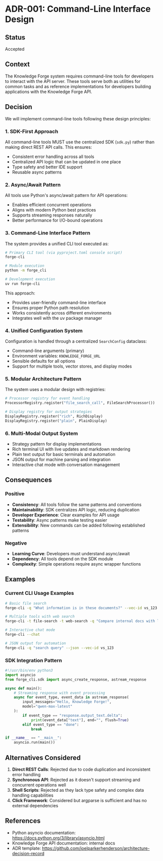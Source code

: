 # ADR-001: Command-Line Interface Design

## Status
Accepted

## Context
The Knowledge Forge system requires command-line tools for developers to interact with the API server. These tools serve both as utilities for common tasks and as reference implementations for developers building applications with the Knowledge Forge API.

## Decision
We will implement command-line tools following these design principles:

### 1. SDK-First Approach
All command-line tools MUST use the centralized SDK (`sdk.py`) rather than making direct REST API calls. This ensures:
- Consistent error handling across all tools
- Centralized API logic that can be updated in one place
- Type safety and better IDE support
- Reusable async patterns

### 2. Async/Await Pattern
All tools use Python's async/await pattern for API operations:
- Enables efficient concurrent operations
- Aligns with modern Python best practices
- Supports streaming responses naturally
- Better performance for I/O-bound operations

### 3. Command-Line Interface Pattern
The system provides a unified CLI tool executed as:
```bash
# Primary CLI tool (via pyproject.toml console script)
forge-cli

# Module execution
python -m forge_cli

# Development execution
uv run forge-cli
```
This approach:
- Provides user-friendly command-line interface
- Ensures proper Python path resolution
- Works consistently across different environments
- Integrates well with the uv package manager

### 4. Unified Configuration System
Configuration is handled through a centralized `SearchConfig` dataclass:
- Command-line arguments (primary)
- Environment variables: `KNOWLEDGE_FORGE_URL`
- Sensible defaults for all options
- Support for multiple tools, vector stores, and display modes

### 5. Modular Architecture Pattern
The system uses a modular design with registries:
```python
# Processor registry for event handling
ProcessorRegistry.register("file_search_call", FileSearchProcessor())

# Display registry for output strategies
DisplayRegistry.register("rich", RichDisplay)
DisplayRegistry.register("plain", PlainDisplay)
```

### 6. Multi-Modal Output System
- Strategy pattern for display implementations
- Rich terminal UI with live updates and markdown rendering
- Plain text output for basic terminals and automation
- JSON output for machine parsing and integration
- Interactive chat mode with conversation management

## Consequences

### Positive
- **Consistency**: All tools follow the same patterns and conventions
- **Maintainability**: SDK centralizes API logic, reducing duplication
- **Developer Experience**: Clear examples for API usage
- **Testability**: Async patterns make testing easier
- **Extensibility**: New commands can be added following established patterns

### Negative
- **Learning Curve**: Developers must understand async/await
- **Dependency**: All tools depend on the SDK module
- **Complexity**: Simple operations require async wrapper functions

## Examples

### Current CLI Usage Examples
```bash
# Basic file search
forge-cli -q "What information is in these documents?" --vec-id vs_123

# Multiple tools with web search
forge-cli -t file-search -t web-search -q "Compare internal docs with latest trends"

# Interactive chat mode
forge-cli --chat

# JSON output for automation
forge-cli -q "search query" --json --vec-id vs_123
```

### SDK Integration Pattern
```python
#!/usr/bin/env python3
import asyncio
from forge_cli.sdk import async_create_response, astream_response

async def main():
    # Streaming response with event processing
    async for event_type, event_data in astream_response(
        input_messages="Hello, Knowledge Forge!",
        model="qwen-max-latest"
    ):
        if event_type == "response.output_text.delta":
            print(event_data["text"], end="", flush=True)
        elif event_type == "done":
            break

if __name__ == "__main__":
    asyncio.run(main())
```

## Alternatives Considered

1. **Direct REST Calls**: Rejected due to code duplication and inconsistent error handling
2. **Synchronous API**: Rejected as it doesn't support streaming and concurrent operations well
3. **Shell Scripts**: Rejected as they lack type safety and complex data handling capabilities
4. **Click Framework**: Considered but argparse is sufficient and has no external dependencies

## References
- Python asyncio documentation: https://docs.python.org/3/library/asyncio.html
- Knowledge Forge API documentation: internal docs
- ADR template: https://github.com/joelparkerhenderson/architecture-decision-record